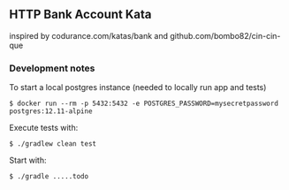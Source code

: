 ## HTTP Bank Account Kata

inspired by codurance.com/katas/bank and github.com/bombo82/cin-cin-que

### Development notes

To start a local postgres instance (needed to locally run app and tests)

```text
$ docker run --rm -p 5432:5432 -e POSTGRES_PASSWORD=mysecretpassword postgres:12.11-alpine 
```

Execute tests with:

```text
$ ./gradlew clean test
```

Start with:

```text
$ ./gradle .....todo
```
